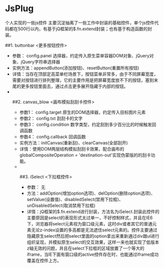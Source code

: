# JsPlug
个人实现的一些js控件
主要沉淀抽离了一些工作中封装的基础控件，单个js控件代码都在500行以内，有基于jQ框架的$.fn.extend封装；也有基于构造函数的封装。

##1. buttonbar <更多按钮控件>

- 参数： config.panel <Object> 选择器，约定传入原生菜单容器DOM对象、jQuery对象、jQuery字符串选择器
- 实例方法：appendButton(添加按钮)、resetButton(重置所有按钮)
- 详情：当存在顶部定高菜单栏场景下，按钮菜单非常多，由于不同屏幕宽度，需要对按钮进行排列整理，它的主要作用是把屏幕宽度放不下的按钮，塞到末尾的更多按钮里面去，通过点击更多展开隐藏于内部的按钮。
- 
##2. canvas_blow <画布模拟刮刮卡控件>
- 参数1： config.target <Object> 原生的DOM选择器，约定传入目标图片元素
- 参数2： config.txt <String> 刮刮卡的文字
- 参数3： config.condition <Number> 数字类型，约定刮到多少百分比的时候触发回调函数
- 参数4： config.callback <Function> 回调函数
- 实例方法：initCanvas(重新刮)、clearCanvas(全部刮开)
- 详情：使用DOM两层结构模拟刮刮卡效果，配合画布的globalCompositeOperation = 'destination-out'实现伪蒙版的的刮卡功能。
- 
##3. iSelect <下拉框控件>
- 参数： 无
- 方法：addOption(增加option选项)、delOption(删除option选项)、setValue(设置值)、disabledSelect(禁用下拉框)、unDisabledSelect(取消禁用下拉框)
- 详情：jQ框架的$.fn.extend进行封装，方法名为iSelect.封装此控件的主要原因是select的表现形式太过单一，不好控制样式，并且在IE6下，浏览器将select元素视为窗口级元素，这时div或者其它的普通元素无论z-index设置的多高都是无法遮住select元素的。控件主要通过隐藏原生select然后把select里面的option拿出来重新通过div跟ul进行组织呈现，并模拟原生select的交互效果，这样一来也就实现了低版本z轴无效的问题，并且在select下拉框的区域放置了一个等大的iframe，当IE下面有窗口级的active控件存在时，也能通过iframe成功覆盖在控件上方。
